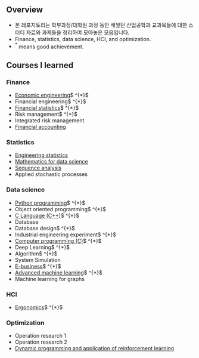 ## Overview

- 본 레포지토리는 학부과정/대학원 과정 동안 배웠던 산업공학과 교과목들에 대한 스터디 자료와 과제들을 정리하여 모아놓은 모음입니다. 
- Finance, statistics, data science, HCI, and optimization.
- $^{*}$ means good achievement.

## Courses I learned

### Finance

- [Economic engineering](./IEN2012/)$ ^{*}$
- Financial engineering$ ^{*}$
- [Financial statistics](./STS4033/)$ ^{*}$
- Risk management$ ^{*}$
- Integrated risk management
- [Financial accounting](./IMEN203/)

### Statistics

- [Engineering statistics](./IEN2111/)
- [Mathematics for data science](./IMEN891I/)
- [Sequence analysis](./IMEN677/)
- Applied stochastic processes

### Data science

- [Python programming](./IEN2202/)$ ^{*}$
- Object oriented programming$ ^{*}$
- [C Language (C++)](./ACE1306/)$ ^{*}$
- Database
- Database design$ ^{*}$
- Industrial engineering experiment$ ^{*}$
- [Computer programming (C)](https://github.com/keywoongbae/Inha-Computer-programming-Project)$ ^{*}$
- Deep Learning$ ^{*}$
- Algorithm$ ^{*}$
- System Simulation
- [E-business](https://github.com/keywoongbae/Inha-Homepage-Project)$ ^{*}$
- [Advanced machine learning](https://github.com/keywoongbae/Inha-ML-Term-Project)$ ^{*}$
- Machine learning for graphs

### HCI

- [Ergonomics](./IEN3301/)$ ^{*}$

### Optimization

- Operation research 1
- Operation research 2
- [Dynamic programming and application of reinforcement learning](./IMEN764/)